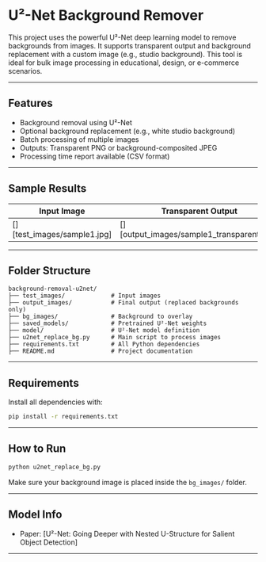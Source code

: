 # U²-Net Background Remover

This project uses the powerful U²-Net deep learning model to remove backgrounds from images. It supports transparent output and background replacement with a custom image (e.g., studio background). This tool is ideal for bulk image processing in educational, design, or e-commerce scenarios.

---

## Features
-  Background removal using U²-Net
-  Optional background replacement (e.g., white studio background)
-  Batch processing of multiple images
-  Outputs: Transparent PNG or background-composited JPEG
-  Processing time report available (CSV format)

---

##  Sample Results

| Input Image | Transparent Output | With Background |
|-------------|--------------------|------------------|
| [][test_images/sample1.jpg] | [][output_images/sample1_transparent.png] | [][output_images/sample1_with_bg.jpg] |

---

##  Folder Structure

```
background-removal-u2net/
├── test_images/             # Input images
├── output_images/           # Final output (replaced backgrounds only)
├── bg_images/               # Background to overlay
├── saved_models/            # Pretrained U²-Net weights
├── model/                   # U²-Net model definition
├── u2net_replace_bg.py      # Main script to process images
├── requirements.txt         # All Python dependencies
├── README.md                # Project documentation

```
---

##  Requirements

Install all dependencies with:

```bash
pip install -r requirements.txt
```

---

## How to Run

```bash
python u2net_replace_bg.py
```

Make sure your background image is placed inside the `bg_images/` folder.

---
## Model Info

- Paper: [U²-Net: Going Deeper with Nested U-Structure for Salient Object Detection]
---
